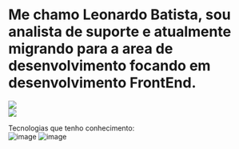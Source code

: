 # Me chamo Leonardo Batista, sou analista de suporte e atualmente migrando para a area de desenvolvimento focando em desenvolvimento FrontEnd.
![](https://komarev.com/ghpvc/?username=DevTec2020)<br>
<img src="https://github-readme-stats.vercel.app/api/top-langs/?username=DevTec2020"/>

Tecnologias que tenho conhecimento:
<br>
![image](https://user-images.githubusercontent.com/60202567/177890345-78e937d8-1366-4d1e-9616-c354d6ac850d.png)
![image](https://user-images.githubusercontent.com/60202567/177890492-856792b9-61ae-4d45-b580-6b58db2b4f9b.png)


